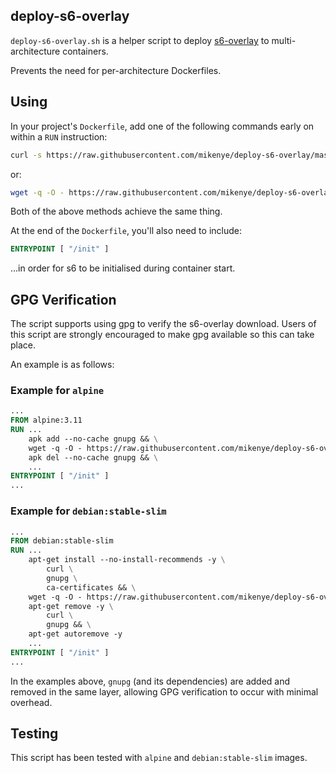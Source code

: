 ## deploy-s6-overlay

`deploy-s6-overlay.sh` is a helper script to deploy [s6-overlay](https://github.com/just-containers/s6-overlay) to multi-architecture containers.

Prevents the need for per-architecture Dockerfiles.

## Using

In your project's `Dockerfile`, add one of the following commands early on within a `RUN` instruction:

```bash
curl -s https://raw.githubusercontent.com/mikenye/deploy-s6-overlay/master/deploy-s6-overlay.sh | sh
```

or:

```bash
wget -q -O - https://raw.githubusercontent.com/mikenye/deploy-s6-overlay/master/deploy-s6-overlay.sh | sh
```

Both of the above methods achieve the same thing.

At the end of the `Dockerfile`, you'll also need to include:

```dockerfile
ENTRYPOINT [ "/init" ]
```

...in order for s6 to be initialised during container start.

## GPG Verification

The script supports using gpg to verify the s6-overlay download. Users of this script are strongly encouraged to make gpg available so this can take place.

An example is as follows:

### Example for `alpine`
```dockerfile
...
FROM alpine:3.11
RUN ...
    apk add --no-cache gnupg && \
    wget -q -O - https://raw.githubusercontent.com/mikenye/deploy-s6-overlay/master/deploy-s6-overlay.sh | sh && \
    apk del --no-cache gnupg && \
    ...
ENTRYPOINT [ "/init" ]
...
```

### Example for `debian:stable-slim`
```dockerfile
...
FROM debian:stable-slim
RUN ...
    apt-get install --no-install-recommends -y \
        curl \
        gnupg \
        ca-certificates && \
    wget -q -O - https://raw.githubusercontent.com/mikenye/deploy-s6-overlay/master/deploy-s6-overlay.sh | sh && \
    apt-get remove -y \
        curl \
        gnupg && \
    apt-get autoremove -y
    ...
ENTRYPOINT [ "/init" ]
...
```

In the examples above, `gnupg` (and its dependencies) are added and removed in the same layer, allowing GPG verification to occur with minimal overhead.

## Testing

This script has been tested with `alpine` and `debian:stable-slim` images.
